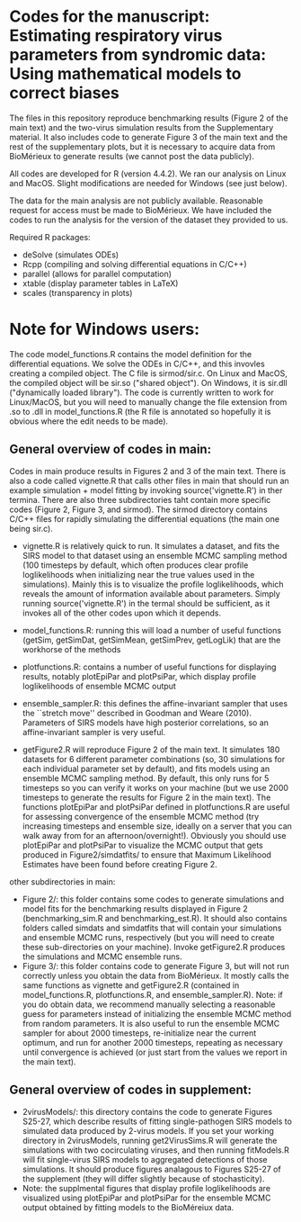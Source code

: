 # Codes for the manuscript: Estimating respiratory virus parameters from syndromic data: Using mathematical models to correct biases

The files in this repository reproduce benchmarking results (Figure 2 of the main text) and the two-virus simulation results from the Supplementary material. It also includes code to generate Figure 3 of the main text and the rest of the supplementary plots, but it is necessary to acquire data from BioMérieux to generate results (we cannot post the data publicly). 

All codes are developed for R (version 4.4.2). We ran our analysis on Linux and MacOS. Slight modifications are needed for Windows (see just below).

The data for the main analysis are not publicly available. Reasonable request for access must be made to BioMérieux. We have included the codes to run the analysis for the version of the dataset they provided to us.

Required R packages:
  - deSolve (simulates ODEs)
  - Rcpp (compiling and solving differential equations in C/C++)
  - parallel (allows for parallel computation)
  - xtable (display parameter tables in LaTeX)
  - scales (transparency in plots)

# Note for Windows users:
The code model_functions.R contains the model definition for the differential equations. We solve the ODEs in C/C++, and this invovles creating a compiled object. The C file is sirmod/sir.c. On Linux and MacOS, the compiled object will be sir.so ("shared object"). On Windows, it is sir.dll ("dynamically loaded library"). The code is currently written to work for Linux/MacOS, but you will need to manually change the file extension from .so to .dll in model_functions.R (the R file is annotated so hopefully it is obvious where the edit needs to be made).

## General overview of codes in main:
Codes in main produce results in Figures 2 and 3 of the main text. There is also a code called vignette.R that calls other files in main that should run an example simulation + model fitting by invoking source('vignette.R') in ther termina. There are also three subdirectories taht contain more specific codes (Figure 2, Figure 3, and sirmod). The sirmod directory contains C/C++ files for rapidly simulating the differential equations (the main one being sir.c).

  - vignette.R is relatively quick to run. It simulates a dataset, and fits the SIRS model to that dataset using an ensemble MCMC sampling method (100 timesteps by default, which often produces clear profile loglikelihoods when initializing near the true values used in the simulations). Mainly this is to visualize the profile loglikelihoods, which reveals the amount of information available about parameters. Simply running source('vignette.R') in the termal should be sufficient, as it invokes all of the other codes upon which it depends.
    
  - model_functions.R: running this will load a number of useful functions (getSim, getSimDat, getSimMean, getSimPrev, getLogLik) that are the workhorse of the methods
    
  - plotfunctions.R: contains a number of useful functions for displaying results, notably plotEpiPar and plotPsiPar, which display profile loglikelihoods of ensemble MCMC output
    
  - ensemble_sampler.R: this defines the affine-invariant sampler that uses the ``stretch move'' described in Goodman and Weare (2010). Parameters of SIRS models have high posterior correlations, so an affine-invariant sampler is very useful.
    
  - getFigure2.R will reproduce Figure 2 of the main text. It simulates 180 datasets for 6 different parameter combinations (so, 30 simulations for each individual parameter set by default), and fits models using an ensemble MCMC sampling method. By default, this only runs for 5 timesteps so you can verify it works on your machine (but we use 2000 timesteps to generate the results for Figure 2 in the main text). The functions plotEpiPar and plotPsiPar defined in plotfunctions.R are useful for assessing convergence of the ensemble MCMC method (try increasing timesteps and ensemble size, ideally on a server that you can walk away from for an afternoon/overnight!). Obviously you should use plotEpiPar and plotPsiPar to visualize the MCMC output that gets produced in Figure2/simdatfits/ to ensure that Maximum Likelihood Estimates have been found before creating Figure 2.

other subdirectories in main:
  - Figure 2/: this folder contains some codes to generate simulations and model fits for the benchmarking results displayed in Figure 2 (benchmarking_sim.R and benchmarking_est.R). It should also contains folders called simdats and simdatfits that will contain your simulations and ensemble MCMC runs, respectively (but you will need to create these sub-directories on your machine). Invoke getFigure2.R produces the simulations and MCMC ensemble runs.
  - Figure 3/: this folder contains code to generate Figure 3, but will not run correctly unless you obtain the data from BioMérieux. It mostly calls the same functions as vignette and getFigure2.R (contained in model_functions.R, plotfunctions.R, and ensemble_sampler.R). Note: if you do obtain data, we recommend manually selecting a reasonable guess for parameters instead of initializing the ensemble MCMC method from random parameters. It is also useful to run the ensemble MCMC sampler for about 2000 timesteps, re-initialize near the current optimum, and run for another 2000 timesteps, repeating as necessary until convergence is achieved (or just start from the values we report in the main text).

## General overview of codes in supplement:
  - 2virusModels/: this directory contains the code to generate Figures S25-27, which describe results of fitting single-pathogen SIRS models to simulated data produced by 2-virus models. If you set your working directory in 2virusModels, running get2VirusSims.R will generate the simulations with two cocirculating viruses, and then running fitModels.R will fit single-virus SIRS models to aggregated detections of those simulations. It should produce figures analagous to Figures S25-27 of the supplement (they will differ slightly because of stochasticity).
  - Note: the supplmental figures that display profile loglikelihoods are visualized using plotEpiPar and plotPsiPar for the ensemble MCMC output obtained by fitting models to the BioMéreiux data. 

